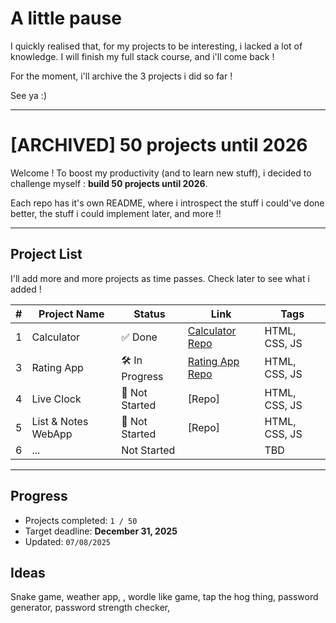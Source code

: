 # A little pause
I quickly realised that, for my projects to be interesting, i lacked a lot of knowledge.
I will finish my full stack course, and i'll come back !

For the moment, i'll archive the 3 projects i did so far ! 

See ya :)

---

# [ARCHIVED] 50 projects until 2026

Welcome ! To boost my productivity (and to learn new stuff), i decided to challenge myself : **build 50 projects until 2026**.

Each repo has it's own README, where i introspect the stuff i could've done better, the stuff i could implement later, and more !!

---

## Project List

I'll add more and more projects as time passes. Check later to see what i added !

| #  | Project Name                  | Status   | Link                         | Tags                    |
|----|-------------------------------|----------|------------------------------|-------------------------|
| 1  | Calculator                  | ✅ Done | [Calculator Repo](https://github.com/sharedfolders/50PU26-N1-Calculator) | HTML, CSS, JS |
| 3  | Rating App               | 🛠️ In Progress | [Rating App Repo]() | HTML, CSS, JS |
| 4  | Live Clock               | 🔲 Not Started | [Repo] | HTML, CSS, JS |
| 5  | List & Notes WebApp                    | 🔲 Not Started | [Repo] | HTML, CSS, JS |
| 6  | ...                          | Not Started | | TBD                     |

---

## Progress

- Projects completed: `1 / 50`
- Target deadline: **December 31, 2025**
- Updated: `07/08/2025`

## Ideas

Snake game, weather app, , wordle like game, tap the hog thing, password generator, password strength checker,
